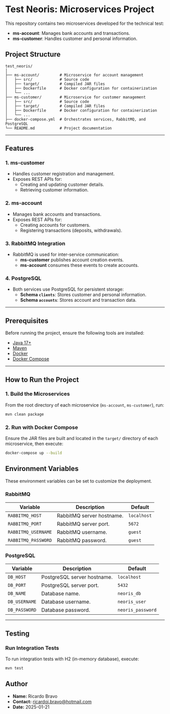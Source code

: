 # Test Neoris: Microservices Project

This repository contains two microservices developed for the technical test:
- **ms-account**: Manages bank accounts and transactions.
- **ms-customer**: Handles customer and personal information.

## Project Structure
```
test_neoris/
│
├── ms-account/         # Microservice for account management
│   ├── src/            # Source code
│   ├── target/         # Compiled JAR files
│   ├── Dockerfile      # Docker configuration for containerization
│   └── ...
├── ms-customer/        # Microservice for customer management
│   ├── src/            # Source code
│   ├── target/         # Compiled JAR files
│   ├── Dockerfile      # Docker configuration for containerization
│   └── ...
├── docker-compose.yml  # Orchestrates services, RabbitMQ, and PostgreSQL
└── README.md           # Project documentation
```

---

## Features

### **1. ms-customer**
- Handles customer registration and management.
- Exposes REST APIs for:
  - Creating and updating customer details.
  - Retrieving customer information.

### **2. ms-account**
- Manages bank accounts and transactions.
- Exposes REST APIs for:
  - Creating accounts for customers.
  - Registering transactions (deposits, withdrawals).

### **3. RabbitMQ Integration**
- RabbitMQ is used for inter-service communication:
  - **ms-customer** publishes account creation events.
  - **ms-account** consumes these events to create accounts.

### **4. PostgreSQL**
- Both services use PostgreSQL for persistent storage:
  - **Schema `clients`**: Stores customer and personal information.
  - **Schema `accounts`**: Stores account and transaction data.

---

## Prerequisites

Before running the project, ensure the following tools are installed:
- [Java 17+](https://www.oracle.com/java/technologies/javase-downloads.html)
- [Maven](https://maven.apache.org/)
- [Docker](https://www.docker.com/)
- [Docker Compose](https://docs.docker.com/compose/)

---

## How to Run the Project

### **1. Build the Microservices**
From the root directory of each microservice (`ms-account`, `ms-customer`), run:
```bash
mvn clean package
```

### **2. Run with Docker Compose**
Ensure the JAR files are built and located in the `target/` directory of each microservice, then execute:
```bash
docker-compose up --build
```


## Environment Variables

These environment variables can be set to customize the deployment.

### **RabbitMQ**
| Variable              | Description                              | Default           |
|-----------------------|------------------------------------------|-------------------|
| `RABBITMQ_HOST`       | RabbitMQ server hostname.               | `localhost`       |
| `RABBITMQ_PORT`       | RabbitMQ server port.                   | `5672`            |
| `RABBITMQ_USERNAME`   | RabbitMQ username.                      | `guest`           |
| `RABBITMQ_PASSWORD`   | RabbitMQ password.                      | `guest`           |

### **PostgreSQL**
| Variable              | Description                              | Default           |
|-----------------------|------------------------------------------|-------------------|
| `DB_HOST`             | PostgreSQL server hostname.             | `localhost`       |
| `DB_PORT`             | PostgreSQL server port.                 | `5432`            |
| `DB_NAME`             | Database name.                          | `neoris_db`       |
| `DB_USERNAME`         | Database username.                      | `neoris_user`     |
| `DB_PASSWORD`         | Database password.                      | `neoris_password` |

---

## Testing

### **Run Integration Tests**
To run integration tests with H2 (in-memory database), execute:
```bash
mvn test
```


## Author

- **Name:** Ricardo Bravo
- **Contact:** ricardoj.bravo@hotmail.com
- **Date:** 2025-01-21

